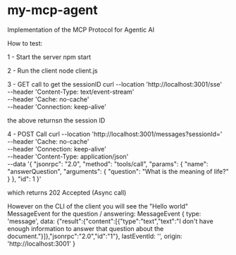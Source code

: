 # my-mcp-agent
Implementation of the MCP Protocol for Agentic AI

How to test: 

1 -  Start the server 
npm start 

2 - Run the client
node client.js

3 - GET call to get the sessionID
curl --location 'http://localhost:3001/sse' \
--header 'Content-Type: text/event-stream' \
--header 'Cache: no-cache' \
--header 'Connection: keep-alive'

the above returnsn the session ID

4 - POST Call
curl --location 'http://localhost:3001/messages?sessionId=<sessionID>' \
--header 'Cache: no-cache' \
--header 'Connection: keep-alive' \
--header 'Content-Type: application/json' \
--data '{
    "jsonrpc": "2.0",
    "method": "tools/call",
    "params": {
      "name": "answerQuestion",
      "arguments": {
        "question": "What is the meaning of life?"
      }
    },
    "id": 1
  }'

which returns 202 Accepted (Async call) 

However on the CLI of the client you will see the "Hello world" MessageEvent for the question / answering: 
MessageEvent {
  type: 'message',
  data: {"result":{"content":[{"type":"text","text":"I don't have enough information to answer that question about the document."}]},"jsonrpc":"2.0","id":"1"},
  lastEventId: '',
  origin: 'http://localhost:3001'
}


